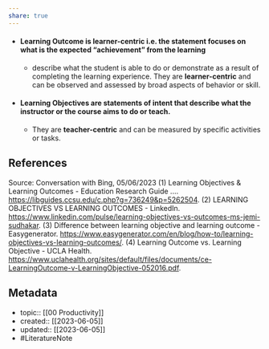 ```yaml
---
share: true
---
```


- #### Learning Outcome is learner-centric i.e. the statement focuses on what is the expected “achievement” from the learning
	- describe what the student is able to do or demonstrate as a result of completing the learning experience. They are **learner-centric** and can be observed and assessed by broad aspects of behavior or skill.
- #### Learning Objectives are **statements of intent** that describe what the instructor or the course aims to do or teach.
	- They are **teacher-centric** and can be measured by specific activities or tasks.

## References
Source: Conversation with Bing, 05/06/2023
(1) Learning Objectives & Learning Outcomes - Education Research Guide .... https://libguides.ccsu.edu/c.php?g=736249&p=5262504.
(2) LEARNING OBJECTIVES VS LEARNING OUTCOMES - LinkedIn. https://www.linkedin.com/pulse/learning-objectives-vs-outcomes-ms-jemi-sudhakar.
(3) Difference between learning objective and learning outcome - Easygenerator. https://www.easygenerator.com/en/blog/how-to/learning-objectives-vs-learning-outcomes/.
(4) Learning Outcome vs. Learning Objective - UCLA Health. https://www.uclahealth.org/sites/default/files/documents/ce-LearningOutcome-v-LearningObjective-052016.pdf.


## Metadata
- topic:: [[00 Productivity]]
- created:: [[2023-06-05]]
- updated:: [[2023-06-05]]
- #LiteratureNote 

